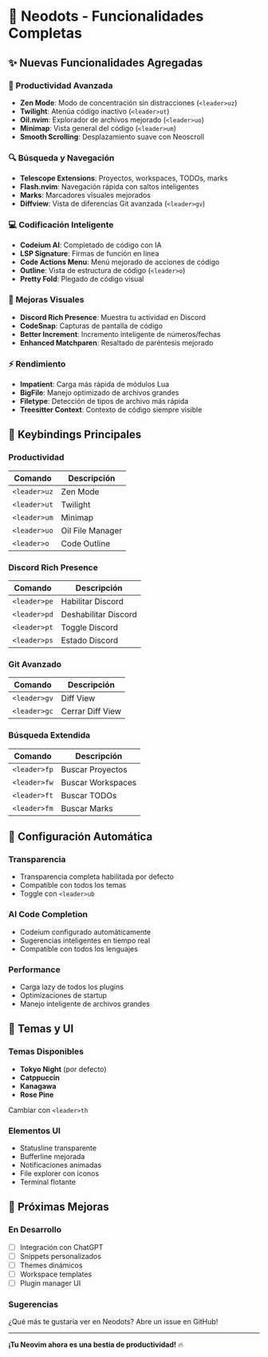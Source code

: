 # 🚀 Neodots - Funcionalidades Completas

## ✨ Nuevas Funcionalidades Agregadas

### 🎯 Productividad Avanzada
- **Zen Mode**: Modo de concentración sin distracciones (`<leader>uz`)
- **Twilight**: Atenúa código inactivo (`<leader>ut`)
- **Oil.nvim**: Explorador de archivos mejorado (`<leader>uo`)
- **Minimap**: Vista general del código (`<leader>um`)
- **Smooth Scrolling**: Desplazamiento suave con Neoscroll

### 🔍 Búsqueda y Navegación
- **Telescope Extensions**: Proyectos, workspaces, TODOs, marks
- **Flash.nvim**: Navegación rápida con saltos inteligentes
- **Marks**: Marcadores visuales mejorados
- **Diffview**: Vista de diferencias Git avanzada (`<leader>gv`)

### 💻 Codificación Inteligente
- **Codeium AI**: Completado de código con IA
- **LSP Signature**: Firmas de función en línea
- **Code Actions Menu**: Menú mejorado de acciones de código
- **Outline**: Vista de estructura de código (`<leader>o`)
- **Pretty Fold**: Plegado de código visual

### 🎨 Mejoras Visuales
- **Discord Rich Presence**: Muestra tu actividad en Discord
- **CodeSnap**: Capturas de pantalla de código
- **Better Increment**: Incremento inteligente de números/fechas
- **Enhanced Matchparen**: Resaltado de paréntesis mejorado

### ⚡ Rendimiento
- **Impatient**: Carga más rápida de módulos Lua
- **BigFile**: Manejo optimizado de archivos grandes
- **Filetype**: Detección de tipos de archivo más rápida
- **Treesitter Context**: Contexto de código siempre visible

## 🎯 Keybindings Principales

### Productividad
| Comando | Descripción |
|---------|-------------|
| `<leader>uz` | Zen Mode |
| `<leader>ut` | Twilight |
| `<leader>um` | Minimap |
| `<leader>uo` | Oil File Manager |
| `<leader>o` | Code Outline |

### Discord Rich Presence
| Comando | Descripción |
|---------|-------------|
| `<leader>pe` | Habilitar Discord |
| `<leader>pd` | Deshabilitar Discord |
| `<leader>pt` | Toggle Discord |
| `<leader>ps` | Estado Discord |

### Git Avanzado
| Comando | Descripción |
|---------|-------------|
| `<leader>gv` | Diff View |
| `<leader>gc` | Cerrar Diff View |

### Búsqueda Extendida
| Comando | Descripción |
|---------|-------------|
| `<leader>fp` | Buscar Proyectos |
| `<leader>fw` | Buscar Workspaces |
| `<leader>ft` | Buscar TODOs |
| `<leader>fm` | Buscar Marks |

## 🔧 Configuración Automática

### Transparencia
- Transparencia completa habilitada por defecto
- Compatible con todos los temas
- Toggle con `<leader>ub`

### AI Code Completion
- Codeium configurado automáticamente
- Sugerencias inteligentes en tiempo real
- Compatible con todos los lenguajes

### Performance
- Carga lazy de todos los plugins
- Optimizaciones de startup
- Manejo inteligente de archivos grandes

## 🎨 Temas y UI

### Temas Disponibles
- **Tokyo Night** (por defecto)
- **Catppuccin**
- **Kanagawa** 
- **Rose Pine**

Cambiar con `<leader>th`

### Elementos UI
- Statusline transparente
- Bufferline mejorada
- Notificaciones animadas
- File explorer con iconos
- Terminal flotante

## 🚀 Próximas Mejoras

### En Desarrollo
- [ ] Integración con ChatGPT
- [ ] Snippets personalizados
- [ ] Themes dinámicos
- [ ] Workspace templates
- [ ] Plugin manager UI

### Sugerencias
¿Qué más te gustaría ver en Neodots? Abre un issue en GitHub!

---

**¡Tu Neovim ahora es una bestia de productividad!** 🔥